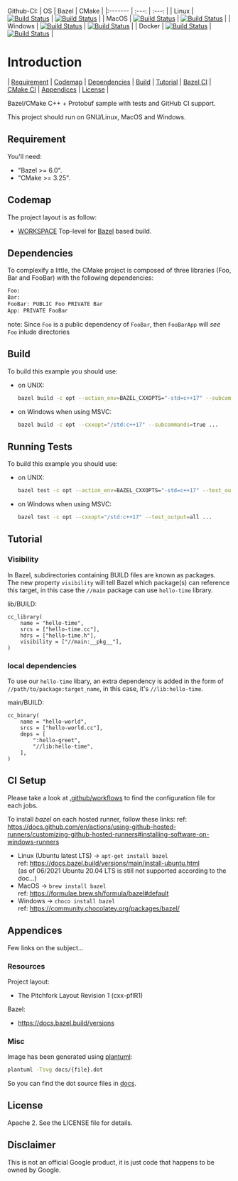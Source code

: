 Github-CI:
| OS      | Bazel | CMake |
|:------- | :---: | :---: |
| Linux   | [![Build Status][github_linux_bazel_status]][github_linux_bazel_link] | [![Build Status][github_linux_cmake_status]][github_linux_cmake_link] |
| MacOS   | [![Build Status][github_macos_bazel_status]][github_macos_bazel_link] | [![Build Status][github_macos_cmake_status]][github_macos_cmake_link] |
| Windows | [![Build Status][github_windows_bazel_status]][github_windows_bazel_link] | [![Build Status][github_windows_cmake_status]][github_windows_cmake_link] |
| Docker  | [![Build Status][github_amd64_docker_bazel_status]][github_amd64_docker_bazel_link] | [![Build Status][github_amd64_docker_cmake_status]][github_amd64_docker_cmake_link] |

[github_linux_bazel_status]: https://github.com/Mizux/bazel-proto/actions/workflows/amd64_linux_bazel.yml/badge.svg
[github_linux_bazel_link]: https://github.com/Mizux/bazel-proto/actions/workflows/amd64_linux_bazel.yml
[github_macos_bazel_status]: https://github.com/Mizux/bazel-proto/actions/workflows/amd64_macos_bazel.yml/badge.svg
[github_macos_bazel_link]: https://github.com/Mizux/bazel-proto/actions/workflows/amd64_macos_bazel.yml
[github_windows_bazel_status]: https://github.com/Mizux/bazel-proto/actions/workflows/amd64_windows_bazel.yml/badge.svg
[github_windows_bazel_link]: https://github.com/Mizux/bazel-proto/actions/workflows/amd64_windows_bazel.yml
[github_amd64_docker_bazel_status]: https://github.com/Mizux/bazel-proto/actions/workflows/amd64_docker_bazel.yml/badge.svg
[github_amd64_docker_bazel_link]: https://github.com/Mizux/bazel-proto/actions/workflows/amd64_docker_bazel.yml

[github_linux_cmake_status]: https://github.com/Mizux/bazel-proto/actions/workflows/amd64_linux_cmake.yml/badge.svg
[github_linux_cmake_link]: https://github.com/Mizux/bazel-proto/actions/workflows/amd64_linux_cmake.yml
[github_macos_cmake_status]: https://github.com/Mizux/bazel-proto/actions/workflows/amd64_macos_cmake.yml/badge.svg
[github_macos_cmake_link]: https://github.com/Mizux/bazel-proto/actions/workflows/amd64_macos_cmake.yml
[github_windows_cmake_status]: https://github.com/Mizux/bazel-proto/actions/workflows/amd64_windows_cmake.yml/badge.svg
[github_windows_cmake_link]: https://github.com/Mizux/bazel-proto/actions/workflows/amd64_windows_cmake.yml
[github_amd64_docker_cmake_status]: https://github.com/Mizux/bazel-proto/actions/workflows/amd64_docker_cmake.yml/badge.svg
[github_amd64_docker_cmake_link]: https://github.com/Mizux/bazel-proto/actions/workflows/amd64_docker_cmake.yml

# Introduction

<nav for="project"> |
<a href="#requirement">Requirement</a> |
<a href="#codemap">Codemap</a> |
<a href="#dependencies">Dependencies</a> |
<a href="#build">Build</a> |
<a href="#tutorial">Tutorial</a> |
<a href="bazel/README.md">Bazel CI</a> |
<a href="cmake/README.md">CMake CI</a> |
<a href="#appendices">Appendices</a> |
<a href="#license">License</a> |
</nav>

Bazel/CMake C++ + Protobuf sample with tests and GitHub CI support.

This project should run on GNU/Linux, MacOS and Windows.

## Requirement

You'll need:

* "Bazel >= 6.0".
* "CMake >= 3.25".

## Codemap

The project layout is as follow:

* [WORKSPACE](WORKSPACE) Top-level for [Bazel](https://bazel.build) based build.

## Dependencies

To complexify a little, the CMake project is composed of three libraries (Foo, Bar and FooBar)
with the following dependencies:

```sh
Foo:
Bar:
FooBar: PUBLIC Foo PRIVATE Bar
App: PRIVATE FooBar
```

note: Since `Foo` is a public dependency of `FooBar`, then `FooBarApp` will
*see* `Foo` inlude directories

## Build

To build this example you should use:

* on UNIX:
  ```sh
  bazel build -c opt --action_env=BAZEL_CXXOPTS="-std=c++17" --subcommands=true ...
  ```

* on Windows when using MSVC:
  ```sh
  bazel build -c opt --cxxopt="/std:c++17" --subcommands=true ...
  ```

## Running Tests

To build this example you should use:

* on UNIX:
  ```sh
  bazel test -c opt --action_env=BAZEL_CXXOPTS="-std=c++17" --test_output=all ...
  ```

* on Windows when using MSVC:
  ```sh
  bazel test -c opt --cxxopt="/std:c++17" --test_output=all ...
  ```

## Tutorial
### Visibility

In Bazel, subdirectories containing BUILD files are known as packages.<br>
The new property `visibility` will tell Bazel which package(s) can reference this target, in this case the `//main` package can use `hello-time` library. 

lib/BUILD:
```bazel
cc_library(
    name = "hello-time",
    srcs = ["hello-time.cc"],
    hdrs = ["hello-time.h"],
    visibility = ["//main:__pkg__"],
)
```

### local dependencies

To use our `hello-time` libary, an extra dependency is added in the form of `//path/to/package:target_name`, in this case, it's `//lib:hello-time`.

main/BUILD:
```bazel
cc_binary(
    name = "hello-world",
    srcs = ["hello-world.cc"],
    deps = [
        ":hello-greet",
        "//lib:hello-time",
    ],
)
```

## CI Setup

Please take a look at [.github/workflows](.github/workflows) to find the configuration file for each jobs.

To install *bazel* on each hosted runner, follow these links:
ref: https://docs.github.com/en/actions/using-github-hosted-runners/customizing-github-hosted-runners#installing-software-on-windows-runners

* Linux (Ubuntu latest LTS) -> `apt-get install bazel`<br>
  ref: https://docs.bazel.build/versions/main/install-ubuntu.html<br>
  (as of 06/2021 Ubuntu 20.04 LTS is still not supported according to the doc...)
* MacOS -> `brew install bazel`<br>
  ref: https://formulae.brew.sh/formula/bazel#default
* Windows -> `choco install bazel`<br>
  ref: https://community.chocolatey.org/packages/bazel/

## Appendices

Few links on the subject...

### Resources

Project layout:
* The Pitchfork Layout Revision 1 (cxx-pflR1)

Bazel:
* https://docs.bazel.build/versions

### Misc

Image has been generated using [plantuml](http://plantuml.com/):
```bash
plantuml -Tsvg docs/{file}.dot
```
So you can find the dot source files in [docs](docs).

## License

Apache 2. See the LICENSE file for details.

## Disclaimer

This is not an official Google product, it is just code that happens to be
owned by Google.

